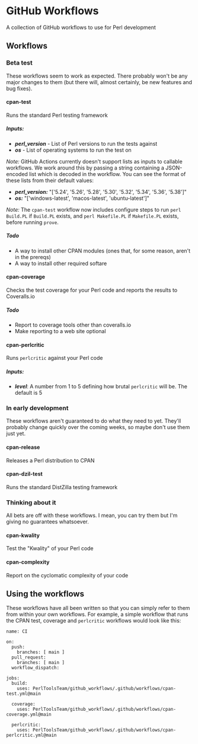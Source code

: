 # GitHub Workflows

A collection of GitHub workflows to use for Perl development

## Workflows

### Beta test

These workflows seem to work as expected. There probably won't be any major changes
to them (but there will, almost certainly, be new features and bug fixes).

#### cpan-test

Runs the standard Perl testing framework

##### Inputs:

* ***perl_version*** - List of Perl versions to run the tests against
* ***os*** - List of operating systems to run the test on

*Note:* GitHub Actions currently doesn't support lists as inputs to callable workflows.
We work around this by passing a string containing a JSON-encoded list which is decoded
in the workflow. You can see the format of these lists from their default values:

* ***perl_version:*** "['5.24', '5.26', '5.28', '5.30', '5.32', '5.34', '5.36', '5.38']"
* ***os:*** "['windows-latest', 'macos-latest', 'ubuntu-latest']"

*Note:* The `cpan-test` workflow now includes configure steps to run `perl Build.PL` if `Build.PL` exists, and `perl Makefile.PL` if `Makefile.PL` exists, before running `prove`.

##### Todo

* A way to install other CPAN modules (ones that, for some reason, aren't in the prereqs)
* A way to install other required softare

#### cpan-coverage

Checks the test coverage for your Perl code and reports the results to Coveralls.io

##### Todo

* Report to coverage tools other than coveralls.io
* Make reporting to a web site optional

#### cpan-perlcritic

Runs `perlcritic` against your Perl code

##### Inputs:

* ***level***: A number from 1 to 5 defining how brutal `perlcritic` will be. The default is 5

### In early development

These workflows aren't guaranteed to do what they need to yet. They'll probably change quickly
over the coming weeks, so maybe don't use them just yet.

#### cpan-release

Releases a Perl distribution to CPAN

#### cpan-dzil-test

Runs the standard DistZilla testing framework

### Thinking about it

All bets are off with these workflows. I mean, you can try them but I'm giving no
guarantees whatsoever.

#### cpan-kwality

Test the "Kwality" of your Perl code

#### cpan-complexity

Report on the cyclomatic complexity of your code

## Using the workflows

These workflows have all been written so that you can simply refer to
them from within your own workflows. For example, a simple workflow that
runs the CPAN test, coverage and `perlcritic` workflows would look like this:

    name: CI

    on:
      push:
        branches: [ main ]
      pull_request:
        branches: [ main ]
      workflow_dispatch:

    jobs:
      build:
        uses: PerlToolsTeam/github_workflows/.github/workflows/cpan-test.yml@main

      coverage:
        uses: PerlToolsTeam/github_workflows/.github/workflows/cpan-coverage.yml@main

      perlcritic:
        uses: PerlToolsTeam/github_workflows/.github/workflows/cpan-perlcritic.yml@main

